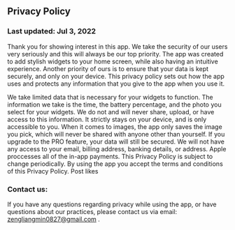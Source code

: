 ## Privacy Policy


### Last updated: Jul 3, 2022


Thank you for showing interest in this app. We take the security of our users very seriously and this will always be our top priority. The app was created to add stylish widgets to your home screen, while also having an intuitive experience. Another priority of ours is to ensure that your data is kept securely, and only on your device. 
This privacy policy sets out how the app uses and protects any information that you give to the app when you use it.


We take limited data that is necessary for your widgets to function. The information we take is the time, the battery percentage, and the photo you select for your widgets.
We do not and will never share, upload, or have access to this information. It strictly stays on your device, and is only accessible to you. When it comes to images, the app only saves the image you pick, which will never be shared with anyone other than yourself.
If you upgrade to the PRO feature, your data will still be secured. We will not have any access to your email, billing address, banking details, or address. Apple proccesses all of the in-app payments.
This Privacy Policy is subject to change periodically. By using the app you accept the terms and conditions of this Privacy Policy.
Post likes

### Contact us:

If you have any questions regarding privacy while using the app, or have questions about our practices, please contact us via email: zengliangmin0827@gmail.com .